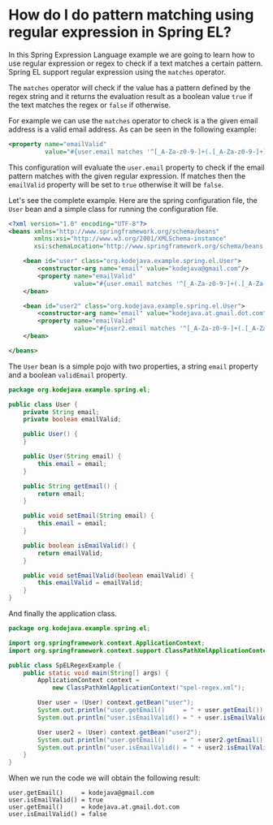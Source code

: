 # How do I do pattern matching using regular expression in Spring EL?

In this Spring Expression Language example we are going to learn how to use regular expression or regex to check if a text matches a certain pattern. Spring EL support regular expression using the `matches` operator.

The `matches` operator will check if the value has a pattern defined by the regex string and it returns the evaluation result as a boolean value `true` if the text matches the regex or `false` if otherwise.

For example we can use the `matches` operator to check is a the given email address is a valid email address. As can be seen in the following example:

```xml
<property name="emailValid" 
          value="#{user.email matches '^[_A-Za-z0-9-]+(.[_A-Za-z0-9-]+)*@[A-Za-z0-9]+(.[A-Za-z0-9]+)*(.[A-Za-z]{2,})$'}"/>
```

This configuration will evaluate the `user.email` property to check if the email pattern matches with the given regular expression. If matches then the `emailValid` property will be set to `true` otherwise it will be `false`.

Let's see the complete example. Here are the spring configuration file, the `User` bean and a simple class for running the configuration file.

```xml
<?xml version="1.0" encoding="UTF-8"?>
<beans xmlns="http://www.springframework.org/schema/beans"
       xmlns:xsi="http://www.w3.org/2001/XMLSchema-instance"
       xsi:schemaLocation="http://www.springframework.org/schema/beans http://www.springframework.org/schema/beans/spring-beans.xsd">

    <bean id="user" class="org.kodejava.example.spring.el.User">
        <constructor-arg name="email" value="kodejava@gmail.com"/>
        <property name="emailValid"
                  value="#{user.email matches '^[_A-Za-z0-9-]+(.[_A-Za-z0-9-]+)*@[A-Za-z0-9]+(.[A-Za-z0-9]+)*(.[A-Za-z]{2,})$'}"/>
    </bean>

    <bean id="user2" class="org.kodejava.example.spring.el.User">
        <constructor-arg name="email" value="kodejava.at.gmail.dot.com"/>
        <property name="emailValid"
                  value="#{user2.email matches '^[_A-Za-z0-9-]+(.[_A-Za-z0-9-]+)*@[A-Za-z0-9]+(.[A-Za-z0-9]+)*(.[A-Za-z]{2,})$'}"/>
    </bean>

</beans>
```

The `User` bean is a simple pojo with two properties, a string `email` property and a boolean `validEmail` property.

```java
package org.kodejava.example.spring.el;

public class User {
    private String email;
    private boolean emailValid;

    public User() {
    }

    public User(String email) {
        this.email = email;
    }

    public String getEmail() {
        return email;
    }

    public void setEmail(String email) {
        this.email = email;
    }

    public boolean isEmailValid() {
        return emailValid;
    }

    public void setEmailValid(boolean emailValid) {
        this.emailValid = emailValid;
    }
}
```

And finally the application class.

```java
package org.kodejava.example.spring.el;

import org.springframework.context.ApplicationContext;
import org.springframework.context.support.ClassPathXmlApplicationContext;

public class SpELRegexExample {
    public static void main(String[] args) {
        ApplicationContext context =
            new ClassPathXmlApplicationContext("spel-regex.xml");

        User user = (User) context.getBean("user");
        System.out.println("user.getEmail()     = " + user.getEmail());
        System.out.println("user.isEmailValid() = " + user.isEmailValid());

        User user2 = (User) context.getBean("user2");
        System.out.println("user.getEmail()     = " + user2.getEmail());
        System.out.println("user.isEmailValid() = " + user2.isEmailValid());
    }
}
```

When we run the code we will obtain the following result:

```text
user.getEmail()     = kodejava@gmail.com
user.isEmailValid() = true
user.getEmail()     = kodejava.at.gmail.dot.com
user.isEmailValid() = false
```
